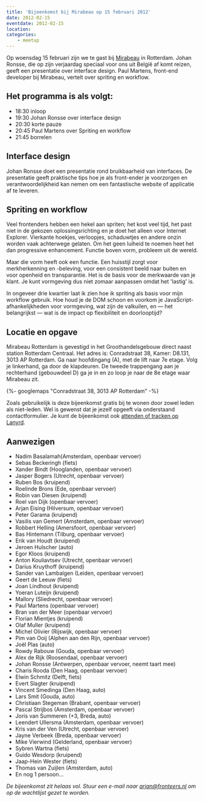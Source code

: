 ```yaml
---
title: 'Bijeenkomst bij Mirabeau op 15 februari 2012'
date: 2012-02-15
eventdate: 2012-02-15
location:
categories:
    - meetup
---
```


Op woensdag 15 februari zijn we te gast bij [Mirabeau](http://mirabeau.nl) in Rotterdam. Johan Ronsse, die op zijn verjaardag speciaal voor ons uit België af komt reizen, geeft een presentatie over interface design. Paul Martens, front-end developer bij Mirabeau, vertelt over spriting en workflow.

## Het programma is als volgt:

-   18:30 inloop
-   19:30 Johan Ronsse over interface design
-   20:30 korte pauze
-   20:45 Paul Martens over Spriting en workflow
-   21:45 borrelen

## Interface design

Johan Ronsse doet een presentatie rond bruikbaarheid van interfaces. De presentatie geeft praktische tips hoe je als front-ender je voorzorgen en verantwoordelijkheid kan nemen om een fantastische website of applicatie af te leveren.

## Spriting en workflow

Veel frontenders hebben een hekel aan spriten; het kost veel tijd, het past niet in de gekozen oplossingsrichting en je doet het alleen voor Internet Explorer. Vierkante hoekjes, verloopjes, schaduwtjes en andere onzin worden vaak achterwege gelaten. Om het geen luiheid te noemen heet het dan progressive enhancement. Functie boven vorm, probleem uit de wereld.

Maar die vorm heeft ook een functie. Een huisstijl zorgt voor merkherkenning en -beleving, voor een consistent beeld naar buiten en voor openheid en transparantie. Het is de basis voor de merkwaarde van je klant. Je kunt vormgeving dus niet zomaar aanpassen omdat het 'lastig' is.

In ongeveer drie kwartier laat ik zien hoe ik spriting als basis voor mijn workflow gebruik. Hoe houd je de DOM schoon en voorkom je JavaScript-afhankelijkheden voor vormgeving, wat zijn de valkuilen, en — het belangrijkst — wat is de impact op flexibiliteit en doorlooptijd?

## Locatie en opgave

Mirabeau Rotterdam is gevestigd in het Groothandelsgebouw direct naast station Rotterdam Centraal. Het adres is: Conradstraat 38, Kamer: D8.131, 3013 AP Rotterdam. Ga naar hoofdingang (A), met de lift naar 7e etage. Volg je linkerhand, ga door de klapdeuren. De tweede trappengang aan je rechterhand (gebouwdeel D) ga je in en zo loop je naar de 8e etage waar Mirabeau zit.

{%- googlemaps "Conradstraat 38, 3013 AP Rotterdam" -%}

Zoals gebruikelijk is deze bijeenkomst gratis bij te wonen door zowel leden als niet-leden. Wel is gewenst dat je jezelf opgeeft via onderstaand contactformulier. Je kunt de bijeenkomst ook [attenden of tracken op Lanyrd](http://lanyrd.com/2012/fronteers-mirabeau-rotterdam/).

## Aanwezigen

-   Nadim Basalamah(Amsterdam, openbaar vervoer)
-   Sebas Beckeringh (fiets)
-   Xander Bindt (Hooglanden, openbaar vervoer)
-   Jasper Bogers (Utrecht, openbaar vervoer)
-   Ruben Bos (kruipend)
-   Roelinde Brons (Ede, openbaar vervoer)
-   Robin van Diesen (kruipend)
-   Roel van Dijk (openbaar vervoer)
-   Arjan Eising (Hilversum, openbaar vervoer)
-   Peter Garama (kruipend)
-   Vasilis van Gemert (Amsterdam, openbaar vervoer)
-   Robbert Helling (Amersfoort, openbaar vervoer)
-   Bas Hintemann (Tilburg, openbaar vervoer)
-   Erik van Houdt (kruipend)
-   Jeroen Hulscher (auto)
-   Egor Kloos (kruipend)
-   Anton Kouliavtsev (Utrecht, openbaar vervoer)
-   Darius Kruythoff (kruipend)
-   Sander van Lambalgen (Leiden, openbaar vervoer)
-   Geert de Leeuw (fiets)
-   Joan Lindhout (kruipend)
-   Yoeran Luteijn (kruipend)
-   Mallory (Sliedrecht, openbaar vervoer)
-   Paul Martens (openbaar vervoer)
-   Bran van der Meer (openbaar vervoer)
-   Florian Mientjes (kruipend)
-   Olaf Muller (kruipend)
-   Michel Olivier (Rijswijk, openbaar vervoer)
-   Pim van Ooij (Alphen aan den Rijn, openbaar vervoer)
-   Joël Plas (auto)
-   Rowdy Rabouw (Gouda, openbaar vervoer)
-   Alex de Rijk (Roosendaal, openbaar vervoer)
-   Johan Ronsse (Antwerpen, openbaar vervoer, neemt taart mee)
-   Charis Rooda (Den Haag, openbaar vervoer)
-   Elwin Schmitz (Delft, fiets)
-   Evert Slagter (kruipend)
-   Vincent Smedinga (Den Haag, auto)
-   Lars Smit (Gouda, auto)
-   Christiaan Stegeman (Brabant, openbaar vervoer)
-   Pascal Strijbos (Amsterdam, openbaar vervoer)
-   Joris van Summeren (+3, Breda, auto)
-   Leendert Ullersma (Amsterdam, openbaar vervoer)
-   Kris van der Ven (Utrecht, openbaar vervoer)
-   Jayne Verbeek (Breda, openbaar vervoer)
-   Mike Vierwind (Gelderland, openbaar vervoer)
-   Sybren Wartna (fiets)
-   Guido Wesdorp (kruipend)
-   Jaap-Hein Wester (fiets)
-   Thomas van Zuijlen (Amsterdam, auto)
-   En nog 1 persoon…

_De bijeenkomst zit helaas vol. Stuur een e-mail naar <arjan@fronteers.nl> om op de wachtlijst gezet te worden._
